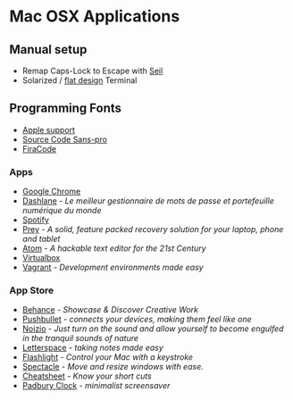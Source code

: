 # Mac OSX Applications

## Manual setup

- Remap Caps-Lock to Escape with [Seil](https://pqrs.org/osx/karabiner/seil.html.en)
- Solarized / [flat design](https://github.com/ahmetsulek/flat-terminal) Terminal


## Programming Fonts

- [Apple support][apple]
- [Source Code Sans-pro][codepro]
- [FiraCode][fira]

### Apps

- [Google Chrome](https://www.google.fr/chrome/browser/)
- [Dashlane](https://www.dashlane.com/fr/) - _Le meilleur gestionnaire de mots de passe et portefeuille numérique du monde_
- [Spotify](https://www.spotify.com/fr/)
- [Prey](https://preyproject.com/) - _A solid, feature packed recovery solution for your laptop, phone and tablet_
- [Atom](https://atom.io/) - _A hackable text editor for the 21st Century_
- [Virtualbox](https://www.virtualbox.org)
- [Vagrant](https://www.vagrantup.com/) - _Development environments made easy_

### App Store

- [Behance](https://www.behance.net/apps) - _Showcase & Discover Creative Work_
- [Pushbullet](https://www.pushbullet.com/) - _connects your devices, making them feel like one_
- [Noizio](http://noiz.io/) - _Just turn on the sound and allow yourself to become engulfed in the tranquil sounds of nature_
- [Letterspace](https://itunes.apple.com/fr/app/letterspace-taking-notes-made/id950145466?mt=12) - _taking notes made easy_
- [Flashlight](http://flashlight.nateparrott.com/) - _Control your Mac with a keystroke_
- [Spectacle](http://spectacleapp.com/) - _Move and resize windows with ease._
- [Cheatsheet](http://www.mediaatelier.com/CheatSheet/) - _Know your short cuts_
- [Padbury Clock](http://padbury.me/clock/) - _minimalist screensaver_


[apple]: https://support.apple.com/fr-fr/HT201749
[fira]: https://github.com/tonsky/FiraCode
[codepro]: https://github.com/adobe-fonts/source-code-pro
